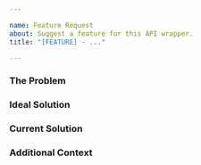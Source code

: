 ```yaml
---

name: Feature Request
about: Suggest a feature for this API wrapper.
title: "[FEATURE] - ..."

---
```



### The Problem
<!-- a clear description of what the problem is. -->
<!-- eg. i'm always frustrated when... -->

### Ideal Solution
<!-- a clear description of what you want to happen. -->

### Current Solution
<!-- a clear description of any alternative solutions or features you've considered. -->
<!-- if there is no current solution - you may remove this section. -->

### Additional Context
<!-- add any other context about the feature request here. -->
